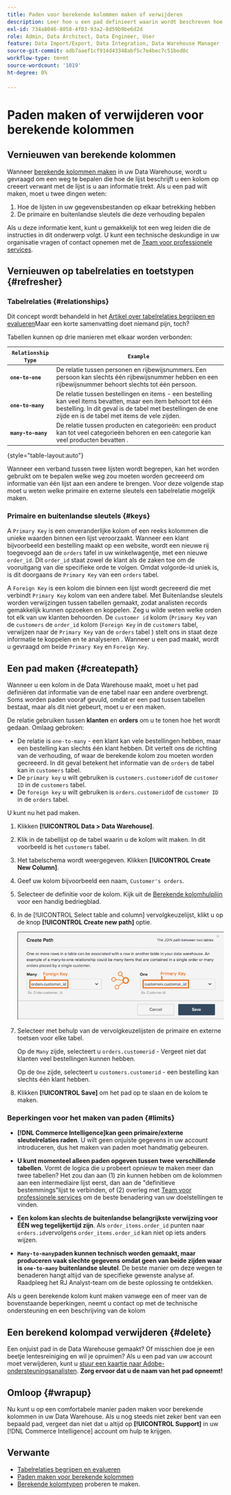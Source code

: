 ```yaml
---
title: Paden voor berekende kolommen maken of verwijderen
description: Leer hoe u een pad definieert waarin wordt beschreven hoe de tabel waarop u een kolom maakt, verwant is aan de tabel waaruit u gegevens aan het ophalen bent.
exl-id: 734a8046-8058-4f03-93a2-8d59b9be6d2d
role: Admin, Data Architect, Data Engineer, User
feature: Data Import/Export, Data Integration, Data Warehouse Manager
source-git-commit: adb7aaef1cf914d43348abf5c7e4bec7c51bed0c
workflow-type: tm+mt
source-wordcount: '1019'
ht-degree: 0%

---
```


# Paden maken of verwijderen voor berekende kolommen

## Vernieuwen van berekende kolommen

Wanneer [berekende kolommen maken](../data-warehouse-mgr/creating-calculated-columns.md) in uw Data Warehouse, wordt u gevraagd om een weg te bepalen die hoe de lijst beschrijft u een kolom op creeert verwant met de lijst is u aan informatie trekt. Als u een pad wilt maken, moet u twee dingen weten:

1. Hoe de lijsten in uw gegevensbestanden op elkaar betrekking hebben
1. De primaire en buitenlandse sleutels die deze verhouding bepalen

Als u deze informatie kent, kunt u gemakkelijk tot een weg leiden die de instructies in dit onderwerp volgt. U kunt een technische deskundige in uw organisatie vragen of contact opnemen met de [Team voor professionele services](https://experienceleague.adobe.com/docs/commerce-knowledge-base/kb/troubleshooting/miscellaneous/mbi-service-policies.html).

## Vernieuwen op tabelrelaties en toetstypen {#refresher}

### Tabelrelaties {#relationships}

Dit concept wordt behandeld in het [Artikel over tabelrelaties begrijpen en evalueren](../../data-analyst/data-warehouse-mgr/table-relationships.md)Maar een korte samenvatting doet niemand pijn, toch?

Tabellen kunnen op drie manieren met elkaar worden verbonden:

| **`Relationship Type`** | **`Example`** |
|-----|-----|
| **`one-to-one`** | De relatie tussen personen en rijbewijsnummers. Een persoon kan slechts één rijbewijsnummer hebben en een rijbewijsnummer behoort slechts tot één persoon. |
| **`one-to-many`** | De relatie tussen bestellingen en items - een bestelling kan veel items bevatten, maar een item behoort tot één bestelling. In dit geval is de tabel met bestellingen de ene zijde en is de tabel met items de vele zijden. |
| **`many-to-many`** | De relatie tussen producten en categorieën: een product kan tot veel categorieën behoren en een categorie kan veel producten bevatten . |

{style="table-layout:auto"}

Wanneer een verband tussen twee lijsten wordt begrepen, kan het worden gebruikt om te bepalen welke weg zou moeten worden gecreeerd om informatie van één lijst aan een andere te brengen. Voor deze volgende stap moet u weten welke primaire en externe sleutels een tabelrelatie mogelijk maken.

### Primaire en buitenlandse sleutels {#keys}

A `Primary Key` is een onveranderlijke kolom of een reeks kolommen die unieke waarden binnen een lijst veroorzaakt. Wanneer een klant bijvoorbeeld een bestelling maakt op een website, wordt een nieuwe rij toegevoegd aan de `orders` tafel in uw winkelwagentje, met een nieuwe `order_id`. Dit `order_id` staat zowel de klant als de zaken toe om de vooruitgang van die specifieke orde te volgen. Omdat volgorde-id uniek is, is dit doorgaans de `Primary Key` van een `orders` tabel.

A `Foreign Key` is een kolom die binnen een lijst wordt gecreeerd die met verbindt `Primary Key` kolom van een andere tabel. Met Buitenlandse sleutels worden verwijzingen tussen tabellen gemaakt, zodat analisten records gemakkelijk kunnen opzoeken en koppelen. Zeg u wilde weten welke orden tot elk van uw klanten behoorden. De `customer id` kolom (`Primary Key` van de `customers` de `order_id` kolom (`Foreign Key` in de `customers` tabel, verwijzen naar de `Primary Key` van de `orders` tabel ) stelt ons in staat deze informatie te koppelen en te analyseren . Wanneer u een pad maakt, wordt u gevraagd om beide `Primary Key` en `Foreign Key`.

## Een pad maken {#createpath}

Wanneer u een kolom in de Data Warehouse maakt, moet u het pad definiëren dat informatie van de ene tabel naar een andere overbrengt. Soms worden paden vooraf gevuld, omdat er een pad tussen tabellen bestaat, maar als dit niet gebeurt, moet u er een maken.

De relatie gebruiken tussen **klanten** en **orders** om u te tonen hoe het wordt gedaan. Omlaag gebroken:

* De relatie is `one-to-many` - een klant kan vele bestellingen hebben, maar een bestelling kan slechts één klant hebben. Dit vertelt ons de richting van de verhouding, of waar de berekende kolom zou moeten worden gecreeerd. In dit geval betekent het informatie van de `orders` de tabel kan in `customers` tabel.
* De `primary key` u wilt gebruiken is `customers.customerid`of de `customer ID` in de `customers` tabel.
* De `foreign key` u wilt gebruiken is `orders.customerid`of de `customer ID` in de `orders` tabel.

U kunt nu het pad maken.

1. Klikken **[!UICONTROL Data > Data Warehouse]**.
1. Klik in de tabellijst op de tabel waarin u de kolom wilt maken. In dit voorbeeld is het `customers` tabel.
1. Het tabelschema wordt weergegeven. Klikken **[!UICONTROL Create New Column]**.
1. Geef uw kolom bijvoorbeeld een naam, `Customer's orders`.
1. Selecteer de definitie voor de kolom. Kijk uit de [Berekende kolomhulplijn](../data-warehouse-mgr/creating-calculated-columns.md) voor een handig bedriegblad.
1. In de [!UICONTROL Select table and column] vervolgkeuzelijst, klikt u op de knop **[!UICONTROL Create new path]** optie.

   ![Paden maken voor de modale berekende kolommen](../../assets/Creating_Paths_modal.png)

1. Selecteer met behulp van de vervolgkeuzelijsten de primaire en externe toetsen voor elke tabel.

   Op de `Many` zijde, selecteert u `orders.customerid` - Vergeet niet dat klanten veel bestellingen kunnen hebben.

   Op de `One` zijde, selecteert u `customers.customerid` - een bestelling kan slechts één klant hebben.

1. Klikken **[!UICONTROL Save]** om het pad op te slaan en de kolom te maken.

### Beperkingen voor het maken van paden {#limits}

* **[!DNL Commerce Intelligence]kan geen primaire/externe sleutelrelaties raden**. U wilt geen onjuiste gegevens in uw account introduceren, dus het maken van paden moet handmatig gebeuren.

* **U kunt momenteel alleen paden opgeven tussen twee verschillende tabellen**. Vormt de logica die u probeert opnieuw te maken meer dan twee tabellen? Het zou dan aan (1) zin kunnen hebben om de kolommen aan een intermediaire lijst eerst, dan aan de &quot;definitieve bestemmings&quot;lijst te verbinden, of (2) overleg met [Team voor professionele services](https://experienceleague.adobe.com/docs/commerce-knowledge-base/kb/troubleshooting/miscellaneous/mbi-service-policies.html) om de beste benadering van uw doelstellingen te vinden.

* **Een kolom kan slechts de buitenlandse belangrijkste verwijzing voor ÉÉN weg tegelijkertijd zijn**. Als `order_items.order_id` punten naar `orders.id`vervolgens `order_items.order_id` kan niet op iets anders wijzen.

* **`Many-to-many`paden kunnen technisch worden gemaakt, maar produceren vaak slechte gegevens omdat geen van beide zijden waar is `one-to-many` buitenlandse sleutel**. De beste manier om deze wegen te benaderen hangt altijd van de specifieke gewenste analyse af. Raadpleeg het RJ Analyst-team om de beste oplossing te ontdekken.

Als u geen berekende kolom kunt maken vanwege een of meer van de bovenstaande beperkingen, neemt u contact op met de technische ondersteuning en een beschrijving van de kolom

## Een berekend kolompad verwijderen {#delete}

Een onjuist pad in de Data Warehouse gemaakt? Of misschien doe je een beetje lentesreiniging en wil je opruimen? Als u een pad van uw account moet verwijderen, kunt u [stuur een kaartje naar Adobe-ondersteuningsanalisten](../../guide-overview.md#Submitting-a-Support-Ticket). **Zorg ervoor dat u de naam van het pad opneemt!**

## Omloop {#wrapup}

Nu kunt u op een comfortabele manier paden maken voor berekende kolommen in uw Data Warehouse. Als u nog steeds niet zeker bent van een bepaald pad, vergeet dan niet dat u altijd op **[!UICONTROL Support]** in uw [!DNL Commerce Intelligence] account om hulp te krijgen.

## Verwante

* [Tabelrelaties begrijpen en evalueren](../data-warehouse-mgr/table-relationships.md)
* [Paden maken voor berekende kolommen](../data-warehouse-mgr/create-paths-calc-columns.md)
* [Berekende kolomtypen](../data-warehouse-mgr/calc-column-types.md) proberen te maken.
